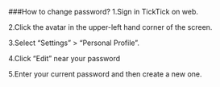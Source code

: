 ###How to change password?
1.Sign in TickTick on web. 

2.Click the avatar in the upper-left hand corner of the screen.

3.Select “Settings” > “Personal Profile”.

4.Click “Edit” near your password

5.Enter your current password and then create a new one.
